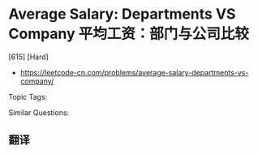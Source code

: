 # Average Salary: Departments VS Company 平均工资：部门与公司比较

[615] [Hard]

- https://leetcode-cn.com/problems/average-salary-departments-vs-company/

Topic Tags:

Similar Questions:

## 翻译
